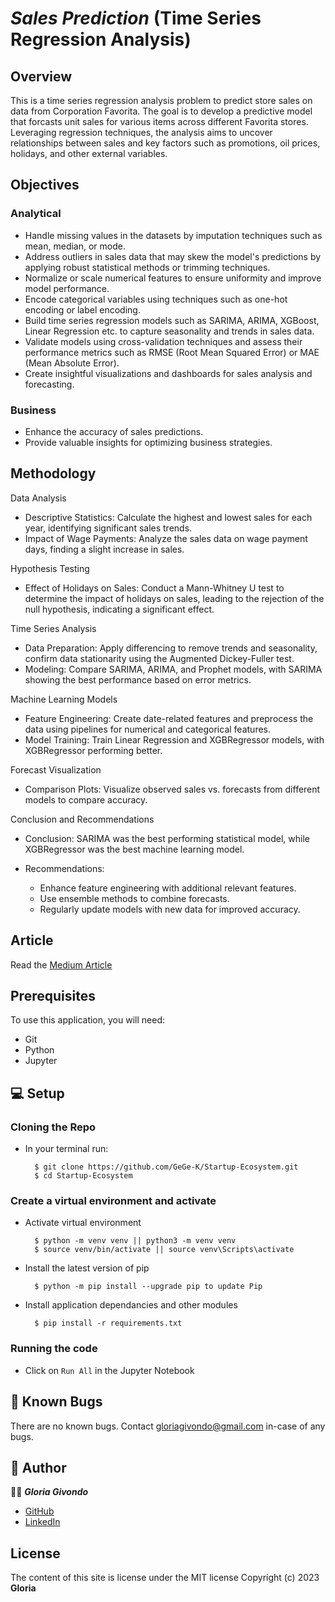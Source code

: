 # __*Sales Prediction*__ (Time Series Regression Analysis)

## Overview
This is a time series regression analysis problem to predict store sales on data from Corporation Favorita. The goal is to develop a predictive model that forcasts unit sales for various items across different Favorita stores. Leveraging regression techniques, the analysis aims to uncover relationships between sales and key factors such as promotions, oil prices, holidays, and other external variables.

## Objectives
### Analytical
- Handle missing values in the datasets by imputation techniques such as mean, median, or mode.
- Address outliers in sales data that may skew the model's predictions by applying robust statistical methods or trimming techniques.
- Normalize or scale numerical features to ensure uniformity and improve model performance.
- Encode categorical variables using techniques such as one-hot encoding or label encoding.
- Build time series regression models such as SARIMA, ARIMA, XGBoost, Linear Regression etc. to capture seasonality and trends in sales data.
- Validate models using cross-validation techniques and assess their performance metrics such as RMSE (Root Mean Squared Error) or MAE (Mean Absolute Error).
- Create insightful visualizations and dashboards for sales analysis and forecasting.

### Business
- Enhance the accuracy of sales predictions.
- Provide valuable insights for optimizing business strategies.

## Methodology
Data Analysis

-  Descriptive Statistics: Calculate the  highest and lowest sales for each year, identifying significant sales trends.
- Impact of Wage Payments: Analyze the sales data on wage payment days, finding a slight increase in sales.

Hypothesis Testing

- Effect of Holidays on Sales: Conduct a Mann-Whitney U test to determine the impact of holidays on sales, leading to the rejection of the null hypothesis, indicating a significant effect.

Time Series Analysis

- Data Preparation: Apply differencing to remove trends and seasonality, confirm data stationarity using the Augmented Dickey-Fuller test.
- Modeling: Compare SARIMA, ARIMA, and Prophet models, with SARIMA showing the best performance based on error metrics.

Machine Learning Models

- Feature Engineering: Create date-related features and preprocess the data using pipelines for numerical and categorical features.
- Model Training: Train Linear Regression and XGBRegressor models, with XGBRegressor performing better.

Forecast Visualization

- Comparison Plots: Visualize observed sales vs. forecasts from different models to compare accuracy.

Conclusion and Recommendations

- Conclusion: SARIMA was the best performing statistical model, while XGBRegressor was the best machine learning model.

- Recommendations:
    - Enhance feature engineering with additional relevant features.
    - Use ensemble methods to combine forecasts.
    - Regularly update models with new data for improved accuracy.

## Article
Read the [Medium Article](https://medium.com/@gloriagivondo/predicting-sales-with-time-series-regression-a-project-at-corporation-favorita-ea74a601e665)

## Prerequisites
To use this application, you will need:
- Git
- Python
- Jupyter

## 💻 Setup
### Cloning the Repo
* In your terminal run:

        $ git clone https://github.com/GeGe-K/Startup-Ecosystem.git
        $ cd Startup-Ecosystem
        
### Create a virtual environment and activate
* Activate virtual environment

        $ python -m venv venv || python3 -m venv venv
        $ source venv/bin/activate || source venv\Scripts\activate

* Install the latest version of pip

        $ python -m pip install --upgrade pip to update Pip

* Install application dependancies and other modules

        $ pip install -r requirements.txt

### Running the code
* Click on `Run All` in the Jupyter Notebook

## 🐛 Known Bugs
There are no known bugs. Contact gloriagivondo@gmail.com in-case of any bugs.

## 📜 Author 
👩‍💻 __*Gloria Givondo*__
- [GitHub](https://github.com/GeGe-K)
- [LinkedIn](https://www.linkedin.com/in/gloria-givondo/)

## License
The content of this site is license under the MIT license
Copyright (c) 2023 **Gloria**
